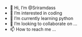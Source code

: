 - 👋 Hi, I’m @Sriramdass
- 👀 I’m interested in coding
- 🌱 I’m currently learning python
- 💞️ I’m looking to collaborate on ...
- 📫 How to reach me ...

<!---
Sriramdass/Sriramdass is a ✨ special ✨ repository because its `README.md` (this file) appears on your GitHub profile.
You can click the Preview link to take a look at your changes.
--->
